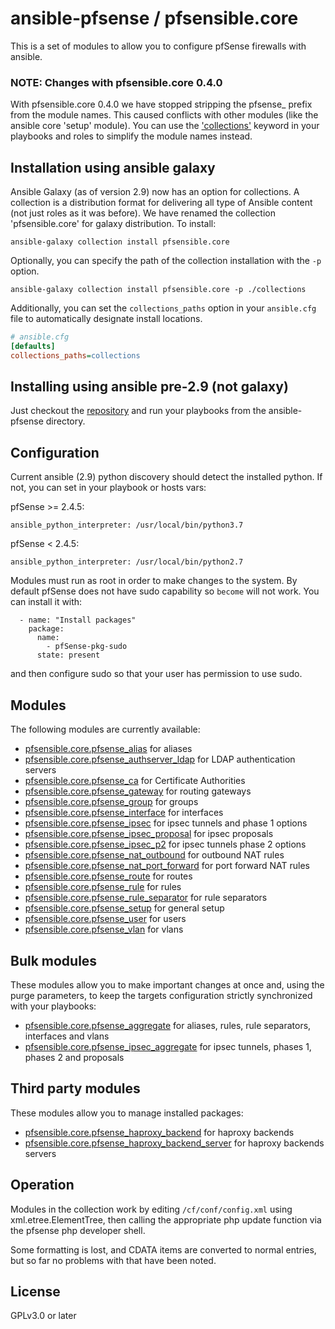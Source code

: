 # ansible-pfsense / pfsensible.core

This is a set of modules to allow you to configure pfSense firewalls with ansible.

### NOTE: Changes with pfsensible.core 0.4.0

With pfsensible.core 0.4.0 we have stopped stripping the pfsense_ prefix from the module names.  This caused conflicts with other
modules (like the ansible core 'setup' module).  You can use the ['collections'](https://docs.ansible.com/ansible/latest/user_guide/collections_using.html#simplifying-module-names-with-the-collections-keyword)
keyword in your playbooks and roles to simplify the module names instead.

## Installation using ansible galaxy

Ansible Galaxy (as of version 2.9) now has an option for collections.  A collection is a distribution
format for delivering all type of Ansible content (not just roles as it was before).  We have renamed
the collection 'pfsensible.core' for galaxy distribution.  To install:

```
ansible-galaxy collection install pfsensible.core
```

Optionally, you can specify the path of the collection installation with the `-p` option.

```
ansible-galaxy collection install pfsensible.core -p ./collections
```

Additionally, you can set the `collections_paths` option in your `ansible.cfg` file to automatically designate install locations.

```ini
# ansible.cfg
[defaults]
collections_paths=collections
```

## Installing using ansible pre-2.9 (not galaxy)

Just checkout the [repository](https://github.com/pfsensible/core) and run your playbooks from the ansible-pfsense directory.

## Configuration

Current ansible (2.9) python discovery should detect the installed python.  If not, you can set in your playbook or hosts vars:

pfSense >= 2.4.5:
```
ansible_python_interpreter: /usr/local/bin/python3.7
```
pfSense < 2.4.5:
```
ansible_python_interpreter: /usr/local/bin/python2.7
```

Modules must run as root in order to make changes to the system.  By default pfSense does not have sudo capability so `become` will not work.  You can install it with:
```
  - name: "Install packages"
    package:
      name:
        - pfSense-pkg-sudo
      state: present
```
and then configure sudo so that your user has permission to use sudo.
## Modules
The following modules are currently available:

* [pfsensible.core.pfsense_alias](https://github.com/pfsensible/core/wiki/pfsensible.core.pfsense_alias) for aliases
* [pfsensible.core.pfsense_authserver_ldap](https://github.com/pfsensible/core/wiki/pfsensible.core.pfsense_authserver_ldap) for LDAP authentication servers
* [pfsensible.core.pfsense_ca](https://github.com/pfsensible/core/wiki/pfsensible.core.pfsense_ca) for Certificate Authorities
* [pfsensible.core.pfsense_gateway](https://github.com/pfsensible/core/wiki/pfsensible.core.pfsense_gateway) for routing gateways
* [pfsensible.core.pfsense_group](https://github.com/pfsensible/core/wiki/pfsensible.core.pfsense_group) for groups
* [pfsensible.core.pfsense_interface](https://github.com/pfsensible/core/wiki/pfsensible.core.pfsense_interface) for interfaces
* [pfsensible.core.pfsense_ipsec](https://github.com/pfsensible/core/wiki/pfsensible.core.pfsense_ipsec) for ipsec tunnels and phase 1 options
* [pfsensible.core.pfsense_ipsec_proposal](https://github.com/pfsensible/core/wiki/pfsensible.core.pfsense_ipsec_proposal) for ipsec proposals
* [pfsensible.core.pfsense_ipsec_p2](https://github.com/pfsensible/core/wiki/pfsensible.core.pfsense_ipsec_p2) for ipsec tunnels phase 2 options
* [pfsensible.core.pfsense_nat_outbound](https://github.com/pfsensible/core/wiki/pfsensible.core.pfsense_nat_outbound) for outbound NAT rules
* [pfsensible.core.pfsense_nat_port_forward](https://github.com/pfsensible/core/wiki/pfsensible.core.pfsense_nat_port_forward) for port forward NAT rules
* [pfsensible.core.pfsense_route](https://github.com/pfsensible/core/wiki/pfsensible.core.pfsense_route) for routes
* [pfsensible.core.pfsense_rule](https://github.com/pfsensible/core/wiki/pfsensible.core.pfsense_rule) for rules
* [pfsensible.core.pfsense_rule_separator](https://github.com/pfsensible/core/wiki/pfsensible.core.pfsense_rule_separator) for rule separators
* [pfsensible.core.pfsense_setup](https://github.com/pfsensible/core/wiki/pfsensible.core.pfsense_setup) for general setup
* [pfsensible.core.pfsense_user](https://github.com/pfsensible/core/wiki/pfsensible.core.pfsense_user) for users
* [pfsensible.core.pfsense_vlan](https://github.com/pfsensible/core/wiki/pfsensible.core.pfsense_vlan) for vlans

## Bulk modules
These modules allow you to make important changes at once and, using the purge parameters, to keep the targets configuration strictly synchronized with your playbooks:

* [pfsensible.core.pfsense_aggregate](https://github.com/pfsensible/core/wiki/pfsensible.core.pfsense_aggregate) for aliases, rules, rule separators, interfaces and vlans
* [pfsensible.core.pfsense_ipsec_aggregate](https://github.com/pfsensible/core/wiki/pfsensible.core.pfsense_ipsec_aggregate) for ipsec tunnels, phases 1, phases 2 and proposals

## Third party modules
These modules allow you to manage installed packages:

* [pfsensible.core.pfsense_haproxy_backend](https://github.com/pfsensible/core/wiki/pfsensible.core.pfsense_haproxy_backend) for haproxy backends
* [pfsensible.core.pfsense_haproxy_backend_server](https://github.com/pfsensible/core/wiki/pfsensible.core.pfsense_haproxy_backend_server) for haproxy backends servers

## Operation

Modules in the collection work by editing `/cf/conf/config.xml` using xml.etree.ElementTree, then
calling the appropriate php update function via the pfsense php developer
shell.

Some formatting is lost, and CDATA items are converted to normal entries,
but so far no problems with that have been noted.

## License

GPLv3.0 or later
